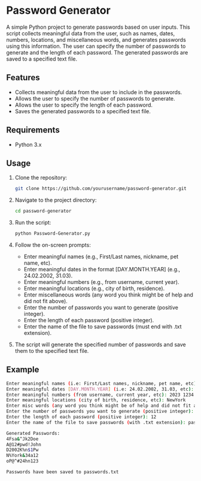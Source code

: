 # Password Generator

A simple Python project to generate passwords based on user inputs. This script collects meaningful data from the user, such as names, dates, numbers, locations, and miscellaneous words, and generates passwords using this information. The user can specify the number of passwords to generate and the length of each password. The generated passwords are saved to a specified text file.

## Features

- Collects meaningful data from the user to include in the passwords.
- Allows the user to specify the number of passwords to generate.
- Allows the user to specify the length of each password.
- Saves the generated passwords to a specified text file.

## Requirements

- Python 3.x

## Usage

1. Clone the repository:
    ```sh
    git clone https://github.com/yourusername/password-generator.git
    ```

2. Navigate to the project directory:
    ```sh
    cd password-generator
    ```

3. Run the script:
    ```sh
    python Password-Generator.py
    ```

4. Follow the on-screen prompts:
    - Enter meaningful names (e.g., First/Last names, nickname, pet name, etc).
    - Enter meaningful dates in the format [DAY.MONTH.YEAR] (e.g., 24.02.2002, 31.03).
    - Enter meaningful numbers (e.g., from username, current year).
    - Enter meaningful locations (e.g., city of birth, residence).
    - Enter miscellaneous words (any word you think might be of help and did not fit above).
    - Enter the number of passwords you want to generate (positive integer).
    - Enter the length of each password (positive integer).
    - Enter the name of the file to save passwords (must end with .txt extension).

5. The script will generate the specified number of passwords and save them to the specified text file.

## Example

```sh
Enter meaningful names (i.e: First/Last names, nickname, pet name, etc): John Doe
Enter meaningful dates [DAY.MONTH.YEAR] (i.e: 24.02.2002, 31.03, etc): 24.02.2002
Enter meaningful numbers (from username, current year, etc): 2023 1234
Enter meaningful locations (city of birth, residence, etc): NewYork
Enter misc words (any word you think might be of help and did not fit above): password123
Enter the number of passwords you want to generate (positive integer): 5
Enter the length of each password (positive integer): 12
Enter the name of the file to save passwords (with .txt extension): passwords.txt

Generated Passwords:
4Fsa&^Jk2Doe
A@12#pwd!John
D2002K%n$1Pw
N%York&34a12
oP@^#24hn123

Passwords have been saved to passwords.txt
